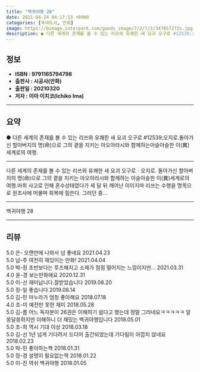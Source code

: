 ```yaml
---
title: "백귀야행 28"
date: 2021-04-24 04:17:13 +0900
categories: [국내도서, 만화]
image: https://bimage.interpark.com/goods_image/7/2/7/2/347857272s.jpg
description: ● 다른 세계의 존재를 볼 수 있는 리쓰와 유쾌한 새 요괴 오구로 #12539;오지로.돌아가신 할아버지의 명(命)으로 그의 곁을 지키는 아오아라시와 함께하는아슬아슬한 이(異)세계로의 여행.
---
```


## **정보**

- **ISBN : 9791165794798**
- **출판사 : 시공사(만화)**
- **출판일 : 20210320**
- **저자 : 이마 이치코(Ichiko Ima)**

------



## **요약**

●  다른 세계의 존재를 볼 수 있는 리쓰와 유쾌한 새 요괴 오구로 #12539;오지로.돌아가신 할아버지의 명(命)으로 그의 곁을 지키는 아오아라시와 함께하는아슬아슬한 이(異)세계로의 여행.

------

다른 세계의 존재를 볼 수 있는 리쓰와 유쾌한 새 요괴 오구로ㆍ오지로.
돌아가신 할아버지의 명(命)으로 그의 곁을 지키는 아오아라시와 함께하는
아슬아슬한 이(異)세계로의 여행.마취 사고로 인해 혼수상태였다가 세 달 뒤 깨어난 이이지마 리쓰는 수행을 명목으로 원조사에 머물며 회복에 힘쓴다. 그러던 중... 

------


백귀야행 28 

------


## **리뷰** 

5.0 은- 오랜만에 나와서 넘 좋네요 2021.04.23 <br/>5.0 남-주 여전히 재있이는 만화! 2021.04.04 <br/>5.0 박-정 초반보다는 루즈해지고 소재가 점점 떨어지는 느낌이지만... 2021.03.31 <br/>4.0 윤-경 보는만화에요 2020.12.31 <br/>5.0 이-선 재미납니다.잘받았습니다  2019.08.20 <br/>5.0 정-일 좋습니다 2019.08.14 <br/>5.0 김-민 마누라가 엄청 좋아해요 2018.07.18 <br/>4.0 조-미 예전만 못한 재미 2018.05.28 <br/>5.0 김-롬 어느 독자분이 26권은 이해하기 쉽다고 했는데 정말 그러네요ㅋㅋㅋㅋㅋ 알쏭달쏭하지만 이해하니 더 재밌는 백귀야행입니다 2018.05.01 <br/>5.0 조-희 역시 기대 이상 2018.03.18 <br/>5.0 김-선 1년 넘게 기다려서 드디어 출간되었는데 기다림이 아깝지 않네요 2018.02.23 <br/>5.0 박-민 좋아하는책 2018.01.31 <br/>5.0 정-경 설명이 필요없는책 2018.01.22 <br/>5.0 이-진 역쉬  백귀야행 2018.01.05 <br/>